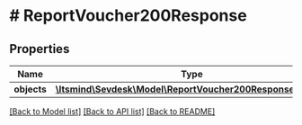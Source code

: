 # # ReportVoucher200Response

## Properties

Name | Type | Description | Notes
------------ | ------------- | ------------- | -------------
**objects** | [**\Itsmind\Sevdesk\Model\ReportVoucher200ResponseObjects**](ReportVoucher200ResponseObjects.md) |  | [optional]

[[Back to Model list]](../../README.md#models) [[Back to API list]](../../README.md#endpoints) [[Back to README]](../../README.md)
